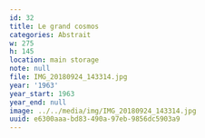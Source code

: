 ```yaml
---
id: 32
title: Le grand cosmos
categories: Abstrait
w: 275
h: 145
location: main storage
note: null
file: IMG_20180924_143314.jpg
year: '1963'
year_start: 1963
year_end: null
image: ../../media/img/IMG_20180924_143314.jpg
uuid: e6300aaa-bd83-490a-97eb-9856dc5903a9
---
```


